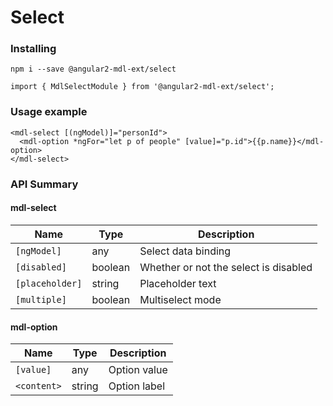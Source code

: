 # Select

### Installing

    npm i --save @angular2-mdl-ext/select

    import { MdlSelectModule } from '@angular2-mdl-ext/select';

### Usage example

    <mdl-select [(ngModel)]="personId">
      <mdl-option *ngFor="let p of people" [value]="p.id">{{p.name}}</mdl-option>
    </mdl-select>

### API Summary

#### mdl-select

| Name | Type | Description |
| --- | --- | --- |
| `[ngModel]` | any | Select data binding
| `[disabled]` | boolean | Whether or not the select is disabled
| `[placeholder]` | string | Placeholder text
| `[multiple]` | boolean | Multiselect mode

#### mdl-option

| Name | Type | Description |
| --- | --- | --- |
| `[value]` | any | Option value
| `<content>` | string | Option label
